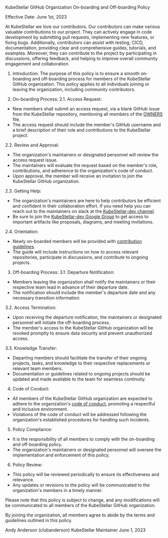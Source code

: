 <!--onboarding-start-->
KubeStellar GitHub Organization
On-boarding and Off-boarding Policy

Effective Date: June 1st, 2023

  At KubeStellar we love our contributors.  Our contributors can make various valuable contributions to our project. They can actively engage in code development by submitting pull requests, implementing new features, or fixing bugs. Additionally, contributors can assist with testing, CICD, documentation, providing clear and comprehensive guides, tutorials, and examples. Moreover, they can contribute to the project by participating in discussions, offering feedback, and helping to improve overall community engagement and collaboration.

1. Introduction:
The purpose of this policy is to ensure a smooth on-boarding and off-boarding process for members of the KubeStellar GitHub organization. This policy applies to all individuals joining or leaving the organization, including community contributors.

2. On-boarding Process:
2.1. Access Request:
- New members shall submit an access request, via a blank GitHub issue from the KubeStellar repository, mentioning all members of the [OWNERS](https://github.com/kubestellar/kubestellar/blob/main/OWNERS) file.
- The access request should include the member's GitHub username and a brief description of their role and contributions to the KubeStellar project.

2.2. Review and Approval:
- The organization's maintainers or designated personnel will review the access request issue.
- The maintainers will evaluate the request based on the member's role, contributions, and adherence to the organization's code of conduct.
- Upon approval, the member will receive an invitation to join the KubeStellar GitHub organization.

2.3. Getting Help:
- The organization's maintainers are here to help contributors be efficient and confident in their collaboration effort. If you need help you can reach out to the maintainers on slack at the [KubeStellar-dev channel](https://cloud-native.slack.com/archives/C097094RZ3M).
- Be sure to join the [KubeStellar-dev Google Group](https://groups.google.com/g/kubestellar-dev) to get access to important artifacts like proposals, diagrams, and meeting invitations.

2.4. Orientation:
- Newly on-boarded members will be provided with [contribution guidelines](https://github.com/kubestellar/kubestellar/blob/main/CONTRIBUTING.md).
- The guide will include instructions on how to access relevant repositories, participate in discussions, and contribute to ongoing projects.

3. Off-boarding Process:
3.1. Departure Notification:
- Members leaving the organization shall notify the maintainers or their respective team lead in advance of their departure date.
- The notification should include the member's departure date and any necessary transition information.

3.2. Access Termination:
- Upon receiving the departure notification, the maintainers or designated personnel will initiate the off-boarding process.
- The member's access to the KubeStellar GitHub organization will be revoked promptly to ensure data security and prevent unauthorized access.

3.3. Knowledge Transfer:
- Departing members should facilitate the transfer of their ongoing projects, tasks, and knowledge to their respective replacements or relevant team members.
- Documentation or guidelines related to ongoing projects should be updated and made available to the team for seamless continuity.

4. Code of Conduct:
- All members of the KubeStellar GitHub organization are expected to adhere to the organization's [code of conduct](https://github.com/kubestellar/kubestellar/blob/main/CODE_OF_CONDUCT.md), promoting a respectful and inclusive environment.
- Violations of the code of conduct will be addressed following the organization's established procedures for handling such incidents.

5. Policy Compliance:
- It is the responsibility of all members to comply with the on-boarding and off-boarding policy.
- The organization's maintainers or designated personnel will oversee the implementation and enforcement of this policy.

6. Policy Review:
- This policy will be reviewed periodically to ensure its effectiveness and relevance.
- Any updates or revisions to the policy will be communicated to the organization's members in a timely manner.

Please note that this policy is subject to change, and any modifications will be communicated to all members of the KubeStellar GitHub organization.

By joining the organization, all members agree to abide by the terms and guidelines outlined in this policy.

Andy Anderson (clubanderson)
KubeStellar Maintainer
June 1, 2023
<!--onboarding-end-->